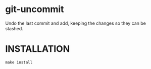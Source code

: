 # git-uncommit
Undo the last commit and add, keeping the changes so they can be stashed.

# INSTALLATION

```console
make install
```
